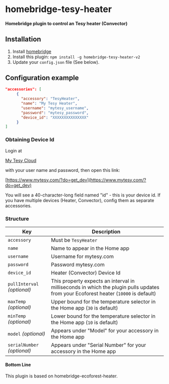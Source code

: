 # homebridge-tesy-heater

#### Homebridge plugin to control an Tesy heater (Convector)

## Installation

1. Install [homebridge](https://github.com/homebridge/homebridge#installation-details)
2. Install this plugin: `npm install -g homebridge-tesy-heater-v2`
3. Update your `config.json` file (See below).

## Configuration example

```json
"accessories": [
     {
       "accessory": "TesyHeater",
       "name": "My Tesy Heater",
       "username": "mytesy_username",
       "password": "mytesy_password",
       "device_id": "XXXXXXXXXXXXXXX"
     }
]
```

### Obtaining Device Id

Login at

[My Tesy Cloud](http://mytesy.com)

with your user name and password, then open this link:

[https://www.mytesy.com/?do=get_dev](https://www.mytesy.com/?do=get_dev)

You will see a 40-character-long field named "id" - this is your device id. If you have multiple devices (Heater, Convector), config them as separate accessories.

### Structure

| Key | Description |
| --- | --- |
| `accessory` | Must be `TesyHeater` |
| `name` | Name to appear in the Home app |
| `username` | Username for mytesy.com |
| `password` | Password mytesy.com |
| `device_id` | Heater (Convector) Device Id |
| `pullInterval` _(optional)_ | This property expects an interval in milliseconds in which the plugin pulls updates from your Ecoforest heater (`10000` is default)  
| `maxTemp` _(optional)_ | Upper bound for the temperature selector in the Home app (`30` is default) |
| `minTemp` _(optional)_ | Lower bound for the temperature selector in the Home app (`10` is default) |
| `model` _(optional)_ | Appears under "Model" for your accessory in the Home app |
| `serialNumber` _(optional)_ | Appears under "Serial Number" for your accessory in the Home app |

#### Bottom Line

This plugin is based on homebridge-ecoforest-heater.

